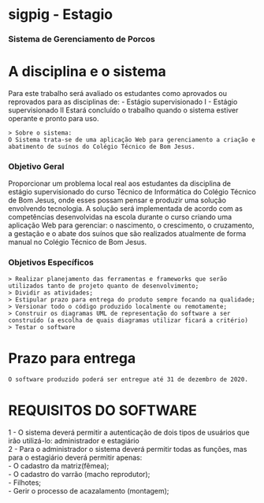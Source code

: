 # sigpig - Estagio
### Sistema de Gerenciamento de Porcos

# A disciplina e o sistema

Para este trabalho será avaliado os estudantes como aprovados ou reprovados para as disciplinas de:
    - Estágio supervisionado I
    - Estágio supervisionado II
Estará concluído o trabalho quando o sistema estiver operante e pronto para uso.

    > Sobre o sistema:
    O Sistema trata-se de uma aplicação Web para gerenciamento a criação e abatimento de suínos do Colégio Técnico de Bom Jesus.

### Objetivo Geral

Proporcionar um problema local real aos estudantes da disciplina de estágio supervisionado do curso Técnico de Informática do Colégio Técnico de Bom Jesus, onde esses possam pensar e produzir uma solução envolvendo tecnologia. A solução será implementada de acordo com as competências desenvolvidas na escola durante o curso criando uma aplicação Web para gerenciar: o nascimento, o crescimento, o cruzamento, a gestação e o abate dos suínos que são realizados atualmente de forma manual no Colégio Técnico de Bom Jesus.

### Objetivos Específicos

    > Realizar planejamento das ferramentas e frameworks que serão utilizados tanto de projeto quanto de desenvolvimento;
    > Dividir as atividades;
    > Estipular prazo para entrega do produto sempre focando na qualidade;
    > Versionar todo o código produzido localmente ou remotamente;
    > Construir os diagramas UML de representação do software a ser construído (a escolha de quais diagramas utilizar ficará a critério)
    > Testar o software
    
# Prazo para entrega

    O software produzido poderá ser entregue até 31 de dezembro de 2020.
    
# REQUISITOS DO SOFTWARE

1 - O sistema deverá permitir a autenticação de dois tipos de usuários que irão utilizá-lo: administrador e estagiário
<br />
2 - Para o administrador o sistema deverá permitir todas as funções, mas para o estagiário deverá permitir apenas:<br />
    - O cadastro da matriz(fêmea);<br />
    - O cadastro do varrão (macho reprodutor);<br />
    - Filhotes;<br />
    - Gerir o processo de acazalamento (montagem);<br />

    
    
